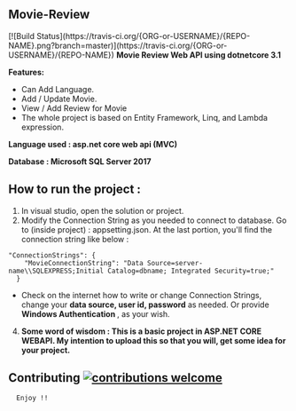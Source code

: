 <h2>Movie-Review</h2>
[![Build Status](https://travis-ci.org/{ORG-or-USERNAME}/{REPO-NAME}.png?branch=master)](https://travis-ci.org/{ORG-or-USERNAME}/{REPO-NAME})
<b>Movie Review Web API using dotnetcore 3.1</b>



<b>Features:</b>
* Can Add Language.
* Add / Update Movie.
* View / Add Review for Movie
* The whole project is based on Entity Framework, Linq, and Lambda expression.

<b>Language used              : asp.net core web api (MVC)
  
Database                        : Microsoft SQL Server 2017</b>

<h2> How to run the project : </h2>

1. In visual studio, open the solution or project.
3. Modify the Connection String as you needed to connect to database. Go to (inside project) :
appsetting.json. At the last portion, you'll find the connection string like below : 

```
"ConnectionStrings": {
    "MovieConnectionString": "Data Source=server-name\\SQLEXPRESS;Initial Catalog=dbname; Integrated Security=true;"
  }
  ```
  
  * Check on the internet how to write or change Connection Strings, change your <b>data source, user id, password</b> as needed. Or provide <b> Windows Authentication </b>, as your wish.
  
  4. <b>Some word of wisdom : This is a  basic project in ASP.NET CORE WEBAPI. My intention to upload this so that you will, get some idea for your project.</b>
  
  ## Contributing [![contributions welcome](https://img.shields.io/badge/contributions-welcome-brightgreen.svg?style=flat)](https://github.com/tapankumeher/Movie-Review/issues)
      Enjoy !!
